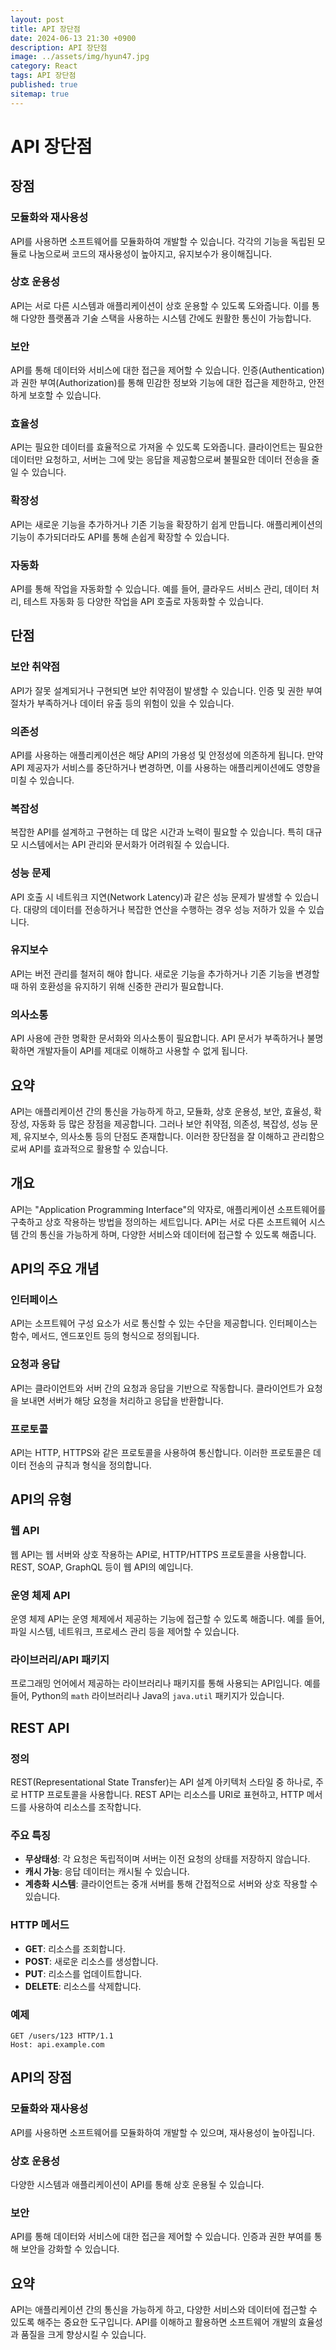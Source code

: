 ```yaml
---
layout: post
title: API 장단점
date: 2024-06-13 21:30 +0900
description: API 장단점
image: ../assets/img/hyun47.jpg
category: React
tags: API 장단점
published: true
sitemap: true
---
```


# API 장단점

## 장점

### 모듈화와 재사용성

API를 사용하면 소프트웨어를 모듈화하여 개발할 수 있습니다. 각각의 기능을 독립된 모듈로 나눔으로써 코드의 재사용성이 높아지고, 유지보수가 용이해집니다.

### 상호 운용성

API는 서로 다른 시스템과 애플리케이션이 상호 운용할 수 있도록 도와줍니다. 이를 통해 다양한 플랫폼과 기술 스택을 사용하는 시스템 간에도 원활한 통신이 가능합니다.

### 보안

API를 통해 데이터와 서비스에 대한 접근을 제어할 수 있습니다. 인증(Authentication)과 권한 부여(Authorization)를 통해 민감한 정보와 기능에 대한 접근을 제한하고, 안전하게 보호할 수 있습니다.

### 효율성

API는 필요한 데이터를 효율적으로 가져올 수 있도록 도와줍니다. 클라이언트는 필요한 데이터만 요청하고, 서버는 그에 맞는 응답을 제공함으로써 불필요한 데이터 전송을 줄일 수 있습니다.

### 확장성

API는 새로운 기능을 추가하거나 기존 기능을 확장하기 쉽게 만듭니다. 애플리케이션의 기능이 추가되더라도 API를 통해 손쉽게 확장할 수 있습니다.

### 자동화

API를 통해 작업을 자동화할 수 있습니다. 예를 들어, 클라우드 서비스 관리, 데이터 처리, 테스트 자동화 등 다양한 작업을 API 호출로 자동화할 수 있습니다.

## 단점

### 보안 취약점

API가 잘못 설계되거나 구현되면 보안 취약점이 발생할 수 있습니다. 인증 및 권한 부여 절차가 부족하거나 데이터 유출 등의 위험이 있을 수 있습니다.

### 의존성

API를 사용하는 애플리케이션은 해당 API의 가용성 및 안정성에 의존하게 됩니다. 만약 API 제공자가 서비스를 중단하거나 변경하면, 이를 사용하는 애플리케이션에도 영향을 미칠 수 있습니다.

### 복잡성

복잡한 API를 설계하고 구현하는 데 많은 시간과 노력이 필요할 수 있습니다. 특히 대규모 시스템에서는 API 관리와 문서화가 어려워질 수 있습니다.

### 성능 문제

API 호출 시 네트워크 지연(Network Latency)과 같은 성능 문제가 발생할 수 있습니다. 대량의 데이터를 전송하거나 복잡한 연산을 수행하는 경우 성능 저하가 있을 수 있습니다.

### 유지보수

API는 버전 관리를 철저히 해야 합니다. 새로운 기능을 추가하거나 기존 기능을 변경할 때 하위 호환성을 유지하기 위해 신중한 관리가 필요합니다.

### 의사소통

API 사용에 관한 명확한 문서화와 의사소통이 필요합니다. API 문서가 부족하거나 불명확하면 개발자들이 API를 제대로 이해하고 사용할 수 없게 됩니다.

## 요약

API는 애플리케이션 간의 통신을 가능하게 하고, 모듈화, 상호 운용성, 보안, 효율성, 확장성, 자동화 등 많은 장점을 제공합니다. 그러나 보안 취약점, 의존성, 복잡성, 성능 문제, 유지보수, 의사소통 등의 단점도 존재합니다. 이러한 장단점을 잘 이해하고 관리함으로써 API를 효과적으로 활용할 수 있습니다.

## 개요

API는 "Application Programming Interface"의 약자로, 애플리케이션 소프트웨어를 구축하고 상호 작용하는 방법을 정의하는 세트입니다. API는 서로 다른 소프트웨어 시스템 간의 통신을 가능하게 하며, 다양한 서비스와 데이터에 접근할 수 있도록 해줍니다.

## API의 주요 개념

### 인터페이스

API는 소프트웨어 구성 요소가 서로 통신할 수 있는 수단을 제공합니다. 인터페이스는 함수, 메서드, 엔드포인트 등의 형식으로 정의됩니다.

### 요청과 응답

API는 클라이언트와 서버 간의 요청과 응답을 기반으로 작동합니다. 클라이언트가 요청을 보내면 서버가 해당 요청을 처리하고 응답을 반환합니다.

### 프로토콜

API는 HTTP, HTTPS와 같은 프로토콜을 사용하여 통신합니다. 이러한 프로토콜은 데이터 전송의 규칙과 형식을 정의합니다.

## API의 유형

### 웹 API

웹 API는 웹 서버와 상호 작용하는 API로, HTTP/HTTPS 프로토콜을 사용합니다. REST, SOAP, GraphQL 등이 웹 API의 예입니다.

### 운영 체제 API

운영 체제 API는 운영 체제에서 제공하는 기능에 접근할 수 있도록 해줍니다. 예를 들어, 파일 시스템, 네트워크, 프로세스 관리 등을 제어할 수 있습니다.

### 라이브러리/API 패키지

프로그래밍 언어에서 제공하는 라이브러리나 패키지를 통해 사용되는 API입니다. 예를 들어, Python의 `math` 라이브러리나 Java의 `java.util` 패키지가 있습니다.

## REST API

### 정의

REST(Representational State Transfer)는 API 설계 아키텍처 스타일 중 하나로, 주로 HTTP 프로토콜을 사용합니다. REST API는 리소스를 URI로 표현하고, HTTP 메서드를 사용하여 리소스를 조작합니다.

### 주요 특징

- **무상태성**: 각 요청은 독립적이며 서버는 이전 요청의 상태를 저장하지 않습니다.
- **캐시 가능**: 응답 데이터는 캐시될 수 있습니다.
- **계층화 시스템**: 클라이언트는 중개 서버를 통해 간접적으로 서버와 상호 작용할 수 있습니다.

### HTTP 메서드

- **GET**: 리소스를 조회합니다.
- **POST**: 새로운 리소스를 생성합니다.
- **PUT**: 리소스를 업데이트합니다.
- **DELETE**: 리소스를 삭제합니다.

### 예제

```http
GET /users/123 HTTP/1.1
Host: api.example.com
```

## API의 장점

### 모듈화와 재사용성

API를 사용하면 소프트웨어를 모듈화하여 개발할 수 있으며, 재사용성이 높아집니다.

### 상호 운용성

다양한 시스템과 애플리케이션이 API를 통해 상호 운용될 수 있습니다.

### 보안

API를 통해 데이터와 서비스에 대한 접근을 제어할 수 있습니다. 인증과 권한 부여를 통해 보안을 강화할 수 있습니다.

## 요약

API는 애플리케이션 간의 통신을 가능하게 하고, 다양한 서비스와 데이터에 접근할 수 있도록 해주는 중요한 도구입니다. API를 이해하고 활용하면 소프트웨어 개발의 효율성과 품질을 크게 향상시킬 수 있습니다.
